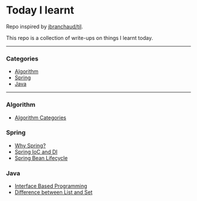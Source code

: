 # Today I learnt

Repo inspired by [jbranchaud/til](https://github.com/jbranchaud/til).

This repo is a collection of write-ups on things I learnt today.

<hr>

### Categories
- [Algorithm](algorithm)
- [Spring](spring)
- [Java](java)

<hr>

### Algorithm
- [Algorithm Categories](algorithm/algorithm-categories.md)

### Spring
- [Why Spring?](spring/why-spring.md)
- [Spring IoC and DI](spring/spring-ioc-di.md)
- [Spring Bean Lifecycle](spring/spring-lifecycle.md)

### Java
- [Interface Based Programming](java/interface-based-programming.md)
- [Difference between List and Set](java/set-vs-list.md)
